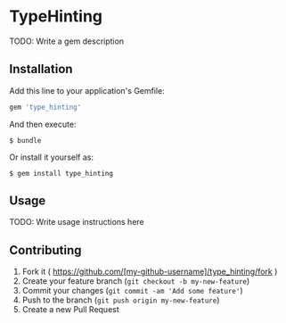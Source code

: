 # TypeHinting

TODO: Write a gem description

## Installation

Add this line to your application's Gemfile:

```ruby
gem 'type_hinting'
```

And then execute:

    $ bundle

Or install it yourself as:

    $ gem install type_hinting

## Usage

TODO: Write usage instructions here

## Contributing

1. Fork it ( https://github.com/[my-github-username]/type_hinting/fork )
2. Create your feature branch (`git checkout -b my-new-feature`)
3. Commit your changes (`git commit -am 'Add some feature'`)
4. Push to the branch (`git push origin my-new-feature`)
5. Create a new Pull Request
